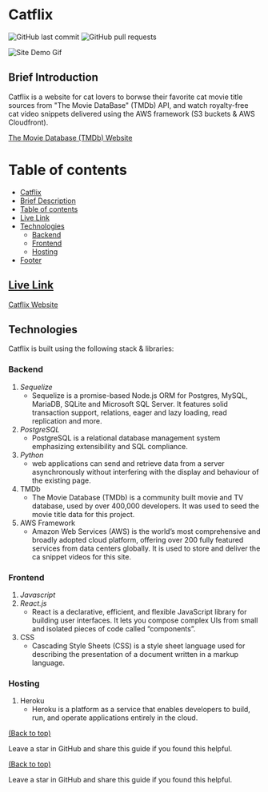 # Catflix
![GitHub last commit](https://img.shields.io/github/last-commit/miguelalvinflores/catflix)
![GitHub pull requests](https://img.shields.io/github/issues-pr/miguelalvinflores/catflix)

<!-- Insert Usage GIF here -->
![Site Demo Gif](CatflixGIF25Mb.gif)

## Brief Introduction

Catflix is a website for cat lovers to borwse their favorite cat movie title sources from "The Movie DataBase" (TMDb) API, and watch royalty-free cat video snippets delivered using the AWS framework (S3 buckets & AWS Cloudfront).

<a href="https://www.themoviedb.org/" target="_top">The Movie Database (TMDb) Website</a>

# Table of contents


- [Catflix](#Catflix)
- [Brief Description](#brief-introduction)
- [Table of contents](#table-of-contents)
- [Live Link](#live-link)
- [Technologies](#technologies)
    - [Backend](#backend)
    - [Frontend](#frontend)
    - [Hosting](#hosting)
- [Footer](#footer)



## [Live Link](**https://catflix-aa.herokuapp.com/**)

<a href="https://catflix-aa.herokuapp.com/" target="_top">Catflix Website</a>



## Technologies

Catflix is built using the following stack & libraries:

### **Backend**
1. _Sequelize_
   * Sequelize is a promise-based Node.js ORM for Postgres, MySQL, MariaDB, SQLite and Microsoft SQL Server. It features solid transaction support, relations, eager and lazy loading, read replication and more.
2. _PostgreSQL_
   * PostgreSQL is a relational database management system emphasizing extensibility and SQL compliance.
3. _Python_
   * web applications can send and retrieve data from a server asynchronously without interfering with the display and behaviour of the existing page.
4. TMDb 
   * The Movie Database (TMDb) is a community built movie and TV database, used by over 400,000 developers. It was used to seed the movie title data for this project.
5. AWS Framework
   * Amazon Web Services (AWS) is the world’s most comprehensive and broadly adopted cloud platform, offering over 200 fully featured services from data centers globally. It is used to store and deliver the ca snippet videos for this site.

### **Frontend**

1. _Javascript_
2. _React.js_
   * React is a declarative, efficient, and flexible JavaScript library for building user interfaces. It lets you compose complex UIs from small and isolated pieces of code called “components”.
3. CSS
   * Cascading Style Sheets (CSS) is a style sheet language used for describing the presentation of a document written in a markup language.
### **Hosting**
1. Heroku
   * Heroku is a platform as a service that enables developers to build, run, and operate applications entirely in the cloud.

<!-- ## Features -->


<!-- # Footer -->
[(Back to top)](#table-of-contents)

Leave a star in GitHub and share this guide if you found this helpful.







<!-- Add the footer (.png) here -->




[(Back to top)](#table-of-contents)

Leave a star in GitHub and share this guide if you found this helpful.





